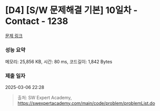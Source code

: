 # [D4] [S/W 문제해결 기본] 10일차 - Contact - 1238 

[문제 링크](https://swexpertacademy.com/main/code/problem/problemDetail.do?contestProbId=AV15B1cKAKwCFAYD) 

### 성능 요약

메모리: 25,856 KB, 시간: 80 ms, 코드길이: 1,842 Bytes

### 제출 일자

2025-03-06 22:28



> 출처: SW Expert Academy, https://swexpertacademy.com/main/code/problem/problemList.do